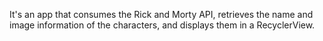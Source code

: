 It's an app that consumes the Rick and Morty API, retrieves the name and image information of the characters, and displays them in a RecyclerView.
